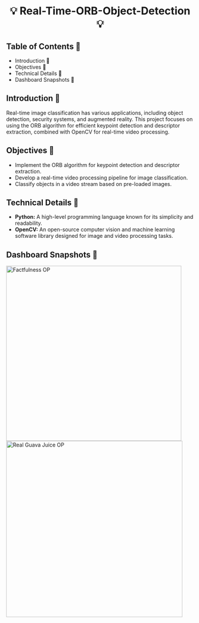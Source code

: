 # <p align="center">💡 Real-Time-ORB-Object-Detection 💡</p>

## Table of Contents 🧾
- Introduction 🌟
- Objectives 🎯
- Technical Details 🔧
- Dashboard Snapshots 📸

## Introduction 🌟
Real-time image classification has various applications, including object detection, security systems, and augmented reality. This project focuses on using the ORB algorithm for efficient keypoint detection and descriptor extraction, combined with OpenCV for real-time video processing.

## Objectives 🎯
- Implement the ORB algorithm for keypoint detection and descriptor extraction.
- Develop a real-time video processing pipeline for image classification.
- Classify objects in a video stream based on pre-loaded images.

## Technical Details 🔧
- **Python:** A high-level programming language known for its simplicity and readability.
- **OpenCV:** An open-source computer vision and machine learning software library designed for image and video processing tasks.

## Dashboard Snapshots 📸

<img width="470" alt="Factfulness OP" src="https://github.com/jasneet-arora27/Real-Time-ORB-Object-Detection/assets/120542196/55bf6f34-9f00-4fdf-8d00-e3ac78a0448e">

<img width="473" alt="Real Guava Juice OP" src="https://github.com/jasneet-arora27/Real-Time-ORB-Object-Detection/assets/120542196/3a8f8e0e-25c1-4519-87ad-21e5bb52110b">
